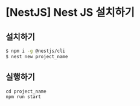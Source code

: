 # [NestJS] Nest JS 설치하기

## 설치하기
```bash
$ npm i -g @nestjs/cli
$ nest new project_name
```

## 실행하기
```
cd project_name
npm run start
```